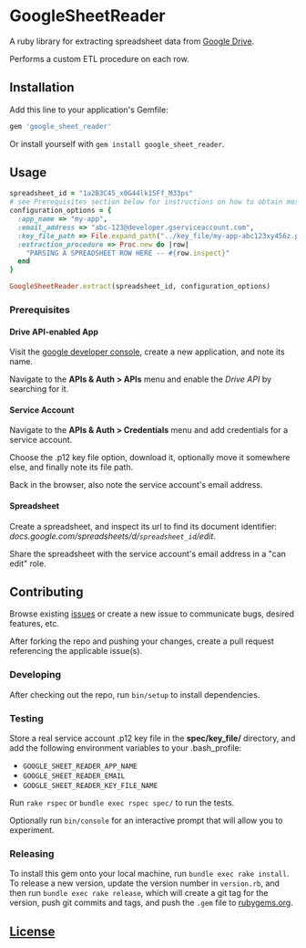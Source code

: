 # GoogleSheetReader

A ruby library
for extracting spreadsheet data from [Google Drive](https://www.google.com/drive/).

Performs a custom ETL procedure on each row.

## Installation

Add this line to your application's Gemfile:

```ruby
gem 'google_sheet_reader'
```

Or install yourself with `gem install google_sheet_reader`.

## Usage

```` rb
spreadsheet_id = "1a2B3C45_x0G44lk15Ff_M33ps"
# see Prerequisites section below for instructions on how to obtain most of these configuration option values ...
configuration_options = {
  :app_name => "my-app",
  :email_address => "abc-123@developer.gserviceaccount.com",
  :key_file_path => File.expand_path("../key_file/my-app-abc123xy456z.p12", __FILE__),
  :extraction_procedure => Proc.new do |row|
    "PARSING A SPREADSHEET ROW HERE -- #{row.inspect}"
  end
}

GoogleSheetReader.extract(spreadsheet_id, configuration_options)
````

### Prerequisites

#### Drive API-enabled App

Visit the [google developer console](https://console.developers.google.com), create a new application, and note its name.

Navigate to the **APIs & Auth > APIs** menu and enable the *Drive API* by searching for it.

#### Service Account

Navigate to the **APIs & Auth > Credentials** menu and add credentials for a service account.

Choose the .p12 key file option, download it, optionally move it somewhere else, and finally note its file path.

Back in the browser, also note the service account's email address.

#### Spreadsheet

Create a spreadsheet, and inspect its url to find its document identifier: *docs.google.com/spreadsheets/d/`spreadsheet_id`/edit*.

Share the spreadsheet with the service account's email address in a "can edit" role.

## Contributing

Browse existing [issues](https://github.com/data-creative/google-sheet-reader-ruby/issues) or create a new issue to communicate bugs, desired features, etc.

After forking the repo and pushing your changes, create a pull request referencing the applicable issue(s).

### Developing

After checking out the repo, run `bin/setup` to install dependencies.

### Testing

Store a real service account .p12 key file in the **spec/key_file/** directory, and add the following environment variables to your .bash_profile:

 + `GOOGLE_SHEET_READER_APP_NAME`
 + `GOOGLE_SHEET_READER_EMAIL`
 + `GOOGLE_SHEET_READER_KEY_FILE_NAME`

Run `rake rspec` or `bundle exec rspec spec/` to run the tests.

Optionally run `bin/console` for an interactive prompt that will allow you to experiment.

### Releasing

To install this gem onto your local machine, run `bundle exec rake install`. To release a new version, update the version number in `version.rb`, and then run `bundle exec rake release`, which will create a git tag for the version, push git commits and tags, and push the `.gem` file to [rubygems.org](https://rubygems.org).

## [License](LICENSE.txt)
